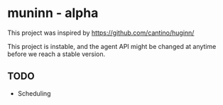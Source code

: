 muninn - alpha
======

This project was inspired by https://github.com/cantino/huginn/

This project is instable, and the agent API might be changed at anytime before we reach a stable version.

TODO
----

- Scheduling
